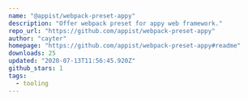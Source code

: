```yaml
---
name: "@appist/webpack-preset-appy"
description: "Offer webpack preset for appy web framework."
repo_url: "https://github.com/appist/webpack-preset-appy"
author: "cayter"
homepage: "https://github.com/appist/webpack-preset-appy#readme"
downloads: 25
updated: "2020-07-13T11:56:45.920Z"
github_stars: 1
tags: 
  - tooling
---
```

